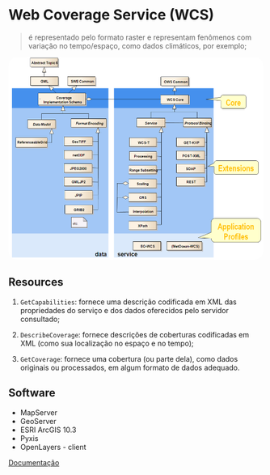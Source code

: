 # Web Coverage Service (WCS)

> é representado pelo formato raster e representam fenômenos com variação no tempo/espaço, como dados climáticos, por exemplo;

<img src="./assets/OGC_WCS.png"
     alt="WMS"
     style="height: 400px; border-radius: 1rem" />

## Resources

1. `GetCapabilities`: fornece uma descrição codificada em XML das propriedades do serviço e dos dados oferecidos pelo servidor consultado;

2. `DescribeCoverage`: fornece descrições de coberturas codificadas em XML (como sua localização no espaço e no tempo);

3. `GetCoverage`: fornece uma cobertura (ou parte dela), como dados originais ou processados, em algum formato de dados adequado.

## Software

-   MapServer
-   GeoServer
-   ESRI ArcGIS 10.3
-   Pyxis
-   OpenLayers - client

[Documentação](https://www.opengeospatial.org/standards/wcs)
